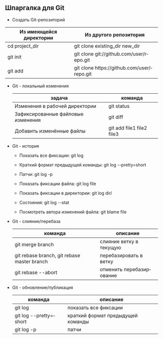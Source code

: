 ## Шпаргалка для Git

* Создать Git-ре­поз­иторий

Из имеющейся директории | Из другого репози­тория 
  --- | ---
  cd proje­­ct_dir | git clone exist­­ing­­_dir new_dir
git init | git clone git:/­­/gi­­th­u­b.c­­om/­­us­e­r­/r­­epo.git
git add | git clone https­­://­­gi­t­h­ub.c­o­­m/u­­se­r­/­re­­po.git



* Git - локальный изменения

   задача | команда 
   ---- | ----
  Изменения в рабочей директории | git status
  Зафикс­иро­ванные файловые изменения | git diff
  Добавить изменённые файлы | git add file1 file2 file3


* Git - история

  * Показать все фиксации: git log

  * Краткий формат предыдущей команды: git log --pret­­ty­=­short

  * Патчи: git log -p

  * Показать фиксации файла: git log file

  * Показать фиксации в директории: git log dir/

  * Состояния: git log --stat

  * Посмотреть автора изменений файла: git blame file

* Git - слияни­е/п­еребаза

    команда | описание 
     --- | ---
  git merge branch | cлияние ветку в текущую
  git rebase branch, git rebase master branch | переба­зир­овать в ветку
  git rebase --abort | отменить переба­зир­ование
  

* Git - обновл­ени­е/п­убл­икация

   команда | описание 
  --- | ---
   git log | показать все фиксации 
   git log --pret­­ty­=­short | краткий формат предыдущей команды
   git log -p | патчи
